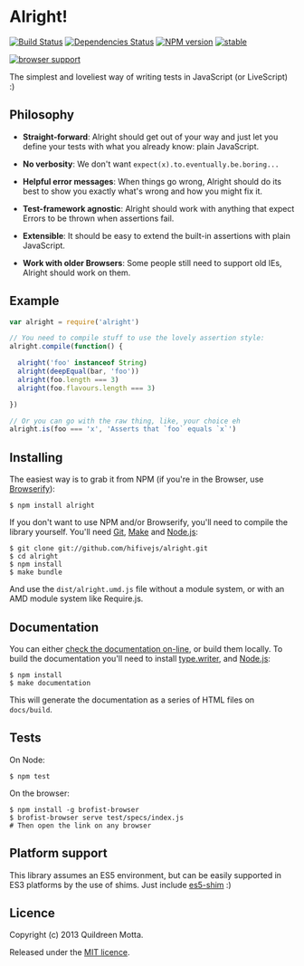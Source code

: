 Alright!
========

[![Build Status](https://travis-ci.org/hifivejs/alright.png)](https://travis-ci.org/hifivejs/alright)
[![Dependencies Status](https://david-dm.org/hifivejs/alright.png)](https://david-dm.org/hifivejs/alright.png)
[![NPM version](https://badge.fury.io/js/alright.png)](http://badge.fury.io/js/alright)
[![stable](http://hughsk.github.io/stability-badges/dist/stable.svg)](http://github.com/hughsk/stability-badges)


[![browser support](http://ci.testling.com/hifivejs/alright.png)](http://ci.testling.com/hifivejs/alright)

The simplest and loveliest way of writing tests in JavaScript (or LiveScript) :)


## Philosophy

  - **Straight-forward**: Alright should get out of your way and just let you
    define your tests with what you already know: plain JavaScript.

  - **No verbosity**: We don't want `expect(x).to.eventually.be.boring...`

  - **Helpful error messages**: When things go wrong, Alright should do its
    best to show you exactly what's wrong and how you might fix it.

  - **Test-framework agnostic**: Alright should work with anything that expect
    Errors to be thrown when assertions fail.

  - **Extensible**: It should be easy to extend the built-in assertions with
    plain JavaScript.

  - **Work with older Browsers**: Some people still need to support old IEs,
    Alright should work on them.



## Example

```js
var alright = require('alright')

// You need to compile stuff to use the lovely assertion style:
alright.compile(function() {

  alright('foo' instanceof String)
  alright(deepEqual(bar, 'foo'))
  alright(foo.length === 3)
  alright(foo.flavours.length === 3)

})

// Or you can go with the raw thing, like, your choice eh
alright.is(foo === 'x', 'Asserts that `foo` equals `x`')
```


## Installing

The easiest way is to grab it from NPM (if you're in the Browser, use [Browserify][]):

    $ npm install alright
    
If you don't want to use NPM and/or Browserify, you'll need to compile the
library yourself. You'll need [Git][], [Make][] and [Node.js][]:

    $ git clone git://github.com/hifivejs/alright.git
    $ cd alright
    $ npm install
    $ make bundle
    
And use the `dist/alright.umd.js` file without a module system, or with an
AMD module system like Require.js.
    
[Browserify]: http://browserify.org/
[Git]: http://git-scm.com/
[Make]: http://www.gnu.org/software/make/
[Node.js]: http://nodejs.org/

    

## Documentation

You can either [check the documentation on-line][docs], or build them
locally. To build the documentation you'll need to install [type.writer][], and [Node.js][]:

    $ npm install
    $ make documentation
    
This will generate the documentation as a series of HTML files on
`docs/build`.

[type.writer]: http://kurisuwhyte.github.io/type.writer
[docs]: http://hifivejs.github.io/alright


## Tests

On Node:

    $ npm test
    
On the browser:

    $ npm install -g brofist-browser
    $ brofist-browser serve test/specs/index.js
    # Then open the link on any browser


## Platform support

This library assumes an ES5 environment, but can be easily supported in ES3
platforms by the use of shims. Just include [es5-shim][] :)

[es5-shim]: https://github.com/kriskowal/es5-shim

## Licence

Copyright (c) 2013 Quildreen Motta.

Released under the [MIT licence](https://github.com/hifivejs/alright/blob/master/LICENCE).

